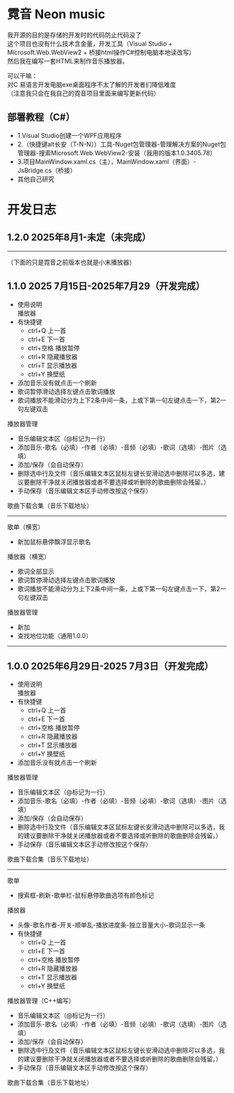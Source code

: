 # 霓音 Neon music

我开源的目的是存储的开发时的代码防止代码没了  
这个项目也没有什么技术含金量，开发工具（Visual Studio + Microsoft.Web.WebView2 + 桥接html操作C#控制电脑本地读改写）  
然后我在编写一套HTML来制作音乐播放器。  

可以干嘛：  
对C 易语言开发电脑exe桌面程序不太了解的开发者们降低难度  
（注意我只会在我自己的霓音项目里面来编写更新代码）  
## 部署教程（C#）
- 1.Visual Studio创建一个WPF应用程序
- 2.（快捷键alt长安（T-N-N））工具-Nuget包管理器-管理解决方案的Nuget包管理器-搜索Microsoft.Web.WebView2-安装（我用的版本1.0.3405.78）
- 3.项目MainWindow.xaml.cs（主），MainWindow.xaml（界面）-JsBridge.cs（桥接）
- 其他自己研究

# 开发日志

## 1.2.0  2025年8月1-未定（未完成）

---

（下面的只是霓音之前版本也就是小末播放器）  

## 1.1.0  2025 7月15日-2025年7月29（开发完成）

- 使用说明  
播放器  
- 有快捷键  
  - ctrl+Q 上一首  
  - ctrl+E 下一首  
  - ctrl+空格 播放暂停  
  - ctrl+R 隐藏播放器  
  - ctrl+T 显示播放器  
  - ctrl+Y 换壁纸  
- 添加音乐没有就点击一个刷新  
- 歌词暂停滑动选择左键点击歌词播放  
- 歌词播放不能滑动分为上下2条中间一条，上或下第一句左键点击一下，第2一句左键双击  

播放器管理  
- 音乐编辑文本区（@标记为一行）  
- 添加音乐-歌名（必填）-作者（必填）-音频（必填）-歌词（选填）-图片（选填）  
- 添加/保存（会自动保存）  
- 删除选中行及文件（音乐编辑文本区鼠标左键长安滑动选中删除可以多选，建议要删除干净就关闭播放器或者不要选择或听删除的歌曲删除会残留。）  
- 手动保存（音乐编辑文本区手动修改按这个保存）  

歌曲下载合集（音乐下载地址）  

----------------------  

歌单（横宽）  
- 新加鼠标悬停飘浮显示歌名  

播放器（横宽）  
- 歌词全部显示  
- 歌词暂停滑动选择左键点击歌词播放  
- 歌词播放不能滑动分为上下2条中间一条，上或下第一句左键点击一下，第2一句左键双击  

播放器管理  
- 新加  
- 查找地位功能（通用1.0.0）  

---

## 1.0.0  2025年6月29日-2025 7月3日（开发完成）

- 使用说明  
播放器  
- 有快捷键  
  - ctrl+Q 上一首  
  - ctrl+E 下一首  
  - ctrl+空格 播放暂停  
  - ctrl+R 隐藏播放器  
  - ctrl+T 显示播放器  
  - ctrl+Y 换壁纸  
- 添加音乐没有就点击一个刷新  

播放器管理  
- 音乐编辑文本区（@标记为一行）  
- 添加音乐-歌名（必填）-作者（必填）-音频（必填）-歌词（选填）-图片（选填）  
- 添加/保存（会自动保存）  
- 删除选中行及文件（音乐编辑文本区鼠标左键长安滑动选中删除可以多选，我的建议要删除干净就关闭播放器或者不要选择或听删除的歌曲删除会残留。）  
- 手动保存（音乐编辑文本区手动修改按这个保存）  

歌曲下载合集（音乐下载地址）  

----------------------  

歌单  
- 搜索框-刷新-歌单栏-鼠标悬停歌曲选项有颜色标记  

播放器  
- 头像-歌名作者-开关-顺单乱-播放进度条-独立音量大小-歌词显示一条  
- 有快捷键  
  - ctrl+Q 上一首  
  - ctrl+E 下一首  
  - ctrl+空格 播放暂停  
  - ctrl+R 隐藏播放器  
  - ctrl+T 显示播放器  
  - ctrl+Y 换壁纸  

播放器管理（C++编写）  
- 音乐编辑文本区（@标记为一行）  
- 添加音乐-歌名（必填）-作者（必填）-音频（必填）-歌词（选填）-图片（选填）  
- 添加/保存（会自动保存）  
- 删除选中行及文件（音乐编辑文本区鼠标左键长安滑动选中删除可以多选，我的建议要删除干净就关闭播放器或者不要选择或听删除的歌曲删除会残留。）  
- 手动保存（音乐编辑文本区手动修改按这个保存）  

歌曲下载合集（音乐下载地址）
